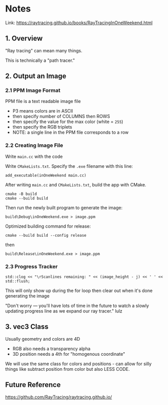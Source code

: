 # Notes

Link: https://raytracing.github.io/books/RayTracingInOneWeekend.html

## 1. Overview

"Ray tracing" can mean many things.

This is technically a "path tracer."

## 2. Output an Image

### 2.1 PPM Image Format

PPM file is a text readable image file
 - P3 means colors are in ASCII
 - then specify number of COLUMNS then ROWS
 - then specify the value for the max color (white = `255`)
 - then specify the RGB triplets
 - NOTE: a single line in the PPM file corresponds to a row

### 2.2 Creating Image File

Write `main.cc` with the code

Write `CMakeLists.txt`. Specify the `.exe` filename with this line:

```
add_executable(inOneWeekend main.cc)
```

After writing `main.cc` and `CMakeLists.txt`, build the app with CMake.

```
cmake -B build
cmake --build build
```

Then run the newly built program to generate the image:

```
build\Debug\inOneWeekend.exe > image.ppm
```

Optimized building command for release:

```
cmake --build build --config release
```

then

```
build\Release\inOneWeekend.exe > image.ppm
```

### 2.3 Progress Tracker

```
std::clog << "\rScanlines remaining: " << (image_height - j) << ' ' << std::flush;
```

This will only show up during the for loop then clear out when it's done generating the image

"Don't worry — you'll have lots of time in the future to watch a slowly updating progress line as we expand our ray tracer." lulz

## 3. vec3 Class

Usually geometry and colors are 4D
 - RGB also needs a transparency alpha
 - 3D position needs a 4th for "homogenous coordinate"

We will use the same class for colors and positions - can allow for silly things like subtract position from color but also LESS CODE.



## Future Reference

https://github.com/RayTracing/raytracing.github.io/